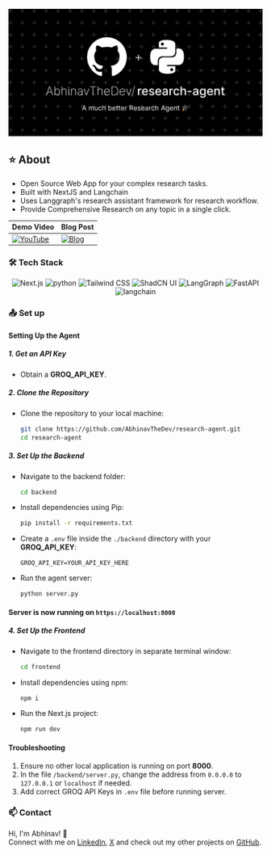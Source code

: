 ![research-agent](./assets/research-agent.png)

## ⭐ About
- Open Source Web App for your complex research tasks. 
- Built with NextJS and Langchain
- Uses Langgraph's research assistant framework for research workflow.
- Provide Comprehensive Research on any topic in a single click.

| Demo Video                                                                                                                                                        | Blog Post                                                                 |
|-------------------------------------------------------------------------------------------------------------------------------------------------------------------|--------------------------------------------------------------------------|
| [![YouTube](https://i.ytimg.com/vi/-2Rs2kjHpQY/hqdefault.jpg?sqp=-oaymwEnCNACELwBSFryq4qpAxkIARUAAIhCGAHYAQHiAQoIGBACGAY4AUAB&rs=AOn4CLCmCQ3LlqJLCwl1PiY7EQBWMG8zBQ)](https://youtu.be/-2Rs2kjHpQY) | [![Blog](https://media2.dev.to/dynamic/image/width=1000,height=420,fit=cover,gravity=auto,format=auto/https%3A%2F%2Fdev-to-uploads.s3.amazonaws.com%2Fuploads%2Farticles%2F54fuux8vwzufyrbf0v7i.png)](https://dev.to/abhinav-writes/ai-the-research-companion-mj9) |

### :hammer_and_wrench: Tech Stack

<p align="center">
  <img src="https://img.shields.io/badge/Next.js-black?logo=next.js" alt="Next.js" />
  <img src="https://img.shields.io/badge/python-yellow?logo=python" alt="python" />
  <img src="https://img.shields.io/badge/Tailwind_CSS-38B2AC?logo=tailwind-css&logoColor=white" alt="Tailwind CSS" />
  <img src="https://img.shields.io/badge/ShadCN--UI-7F56D9" alt="ShadCN UI" />
  <img src="https://img.shields.io/badge/LangGraph-purple" alt="LangGraph" />
  <img src="https://img.shields.io/badge/FastAPI-blue" alt="FastAPI" />
  <img src="https://img.shields.io/badge/LangChain-green" alt="langchain" />
</p>

### :outbox_tray: Set up

#### **Setting Up the Agent**

##### **1. Get an API Key**
- Obtain a **GROQ_API_KEY**. 

##### **2. Clone the Repository**
- Clone the repository to your local machine:
   ```sh
   git clone https://github.com/AbhinavTheDev/research-agent.git
   cd research-agent
   ```

##### **3. Set Up the Backend**
- Navigate to the backend folder:
   ```sh
   cd backend
   ```
- Install dependencies using Pip:
   ```sh
   pip install -r requirements.txt
   ```
- Create a `.env` file inside the `./backend` directory with your **GROQ_API_KEY**:
   ```
   GROQ_API_KEY=YOUR_API_KEY_HERE
   ```
- Run the agent server:
   ```sh
   python server.py
   ```
#### Server is now running on `https://localhost:8000`

##### **4. Set Up the Frontend**
- Navigate to the frontend directory in separate terminal window:
   ```sh
   cd frontend
   ```
- Install dependencies using npm:
   ```sh
   npm i
   ```
- Run the Next.js project:
   ```sh
   npm run dev
   ```

#### **Troubleshooting**
1. Ensure no other local application is running on port **8000**.
2. In the file `/backend/server.py`, change the address from `0.0.0.0` to `127.0.0.1` or `localhost` if needed.
3. Add correct GROQ API Keys in `.env` file before running server.

### :mailbox: Contact
Hi, I'm Abhinav! 👋  
Connect with me on [LinkedIn](https://www.linkedin.com/in/abhinav-mittal-2a1b002a4/), [X](https://x.com/Abhinav11234) and check out my other projects on [GitHub](https://github.com/AbhinavTheDev).

